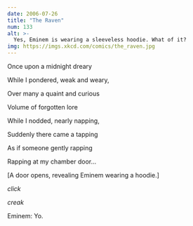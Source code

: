 ```yaml
---
date: 2006-07-26
title: "The Raven"
num: 133
alt: >-
  Yes, Eminem is wearing a sleeveless hoodie. What of it?
img: https://imgs.xkcd.com/comics/the_raven.jpg
---
```

Once upon a midnight dreary

While I pondered, weak and weary,

Over many a quaint and curious

Volume of forgotten lore

While I nodded, nearly napping,

Suddenly there came a tapping

As if someone gently rapping

Rapping at my chamber door...

[A door opens, revealing Eminem wearing a hoodie.]

*click*

*creak*

Eminem: Yo.